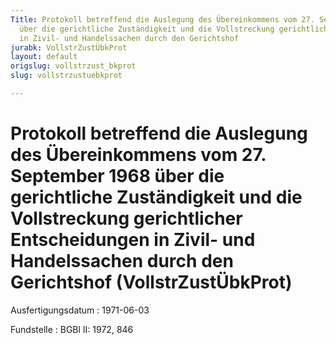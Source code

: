 ```yaml
---
Title: Protokoll betreffend die Auslegung des Übereinkommens vom 27. September 1968
  über die gerichtliche Zuständigkeit und die Vollstreckung gerichtlicher Entscheidungen
  in Zivil- und Handelssachen durch den Gerichtshof
jurabk: VollstrZustÜbkProt
layout: default
origslug: vollstrzust_bkprot
slug: vollstrzustuebkprot

---
```


# Protokoll betreffend die Auslegung des Übereinkommens vom 27. September 1968 über die gerichtliche Zuständigkeit und die Vollstreckung gerichtlicher Entscheidungen in Zivil- und Handelssachen durch den Gerichtshof (VollstrZustÜbkProt)

Ausfertigungsdatum
:   1971-06-03

Fundstelle
:   BGBl II: 1972, 846

